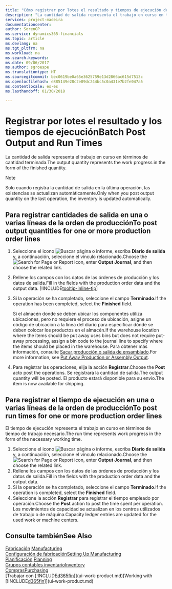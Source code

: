 ```yaml
---
title: "Cómo registrar por lotes el resultado y tiempos de ejecución de producción | Documentos de Microsoft"
description: "La cantidad de salida representa el trabajo en curso en términos de cantidad terminada."
services: project-madeira
documentationcenter: 
author: SorenGP
ms.service: dynamics365-financials
ms.topic: article
ms.devlang: na
ms.tgt_pltfrm: na
ms.workload: na
ms.search.keywords: 
ms.date: 09/06/2017
ms.author: sgroespe
ms.translationtype: HT
ms.sourcegitcommit: bec0619be0a65e3625759e13d2866ac615d7513c
ms.openlocfilehash: e885149e28c2e09dc244bc5c0a431e7b2fe047a5
ms.contentlocale: es-es
ms.lasthandoff: 01/30/2018

---
```

# <a name="batch-post-output-and-run-times"></a><span data-ttu-id="827f3-103">Registrar por lotes el resultado y los tiempos de ejecución</span><span class="sxs-lookup"><span data-stu-id="827f3-103">Batch Post Output and Run Times</span></span>
<span data-ttu-id="827f3-104">La cantidad de salida representa el trabajo en curso en términos de cantidad terminada.</span><span class="sxs-lookup"><span data-stu-id="827f3-104">The output quantity represents the work progress in the form of the finished quantity.</span></span>  

> [!NOTE]
> <span data-ttu-id="827f3-105">Solo cuando registra la cantidad de salida en la última operación, las existencias se actualizan automáticamente.</span><span class="sxs-lookup"><span data-stu-id="827f3-105">Only when you post output quantity on the last operation, the inventory is updated automatically.</span></span>  

## <a name="to-post-output-quantities-for-one-or-more-production-order-lines"></a><span data-ttu-id="827f3-106">Para registrar cantidades de salida en una o varias líneas de la orden de producción</span><span class="sxs-lookup"><span data-stu-id="827f3-106">To post output quantities for one or more production order lines</span></span>
1. <span data-ttu-id="827f3-107">Seleccione el icono ![Buscar página o informe](media/ui-search/search_small.png "icono Buscar página o informe"), escriba **Diario de salida** y, a continuación, seleccione el vínculo relacionado.</span><span class="sxs-lookup"><span data-stu-id="827f3-107">Choose the ![Search for Page or Report](media/ui-search/search_small.png "Search for Page or Report icon") icon, enter **Output Journal**, and then choose the related link.</span></span>  
2. <span data-ttu-id="827f3-108">Rellene los campos con los datos de las órdenes de producción y los datos de salida.</span><span class="sxs-lookup"><span data-stu-id="827f3-108">Fill in the fields with the production order data and the output data.</span></span> [!INCLUDE[tooltip-inline-tip](includes/tooltip-inline-tip_md.md)]
3. <span data-ttu-id="827f3-109">Si la operación se ha completado, seleccione el campo **Terminado**.</span><span class="sxs-lookup"><span data-stu-id="827f3-109">If the operation has been completed, select the **Finished** field.</span></span>  

    <span data-ttu-id="827f3-110">Si el almacén donde se deben ubicar los componentes utiliza ubicaciones, pero no requiere el proceso de ubicación,  asigne un código de ubicación a la línea del diario para especificar dónde se deben colocar los productos en el almacén.</span><span class="sxs-lookup"><span data-stu-id="827f3-110">If the warehouse location where the items should be put away uses bins but does not require put-away processing,  assign a bin code to the journal line to specify where the items should be placed in the warehouse.</span></span> <span data-ttu-id="827f3-111">Para obtener más información, consulte [Sacar producción o salida de ensamblado](warehouse-how-to-put-away-production-output.md).</span><span class="sxs-lookup"><span data-stu-id="827f3-111">For more information, see [Put Away Production or Assembly Output](warehouse-how-to-put-away-production-output.md).</span></span>  

4. <span data-ttu-id="827f3-112">Para registrar las operaciones, elija la acción **Registrar**.</span><span class="sxs-lookup"><span data-stu-id="827f3-112">Choose the **Post** acto post the operations.</span></span> <span data-ttu-id="827f3-113">Se registrará la cantidad de salida.</span><span class="sxs-lookup"><span data-stu-id="827f3-113">The output quantity will be posted.</span></span> <span data-ttu-id="827f3-114">El producto estará disponible para su envío.</span><span class="sxs-lookup"><span data-stu-id="827f3-114">The item is now available for shipping.</span></span>  

## <a name="to-post-run-times-for-one-or-more-production-order-lines"></a><span data-ttu-id="827f3-115">Para registrar el tiempo de ejecución en una o varias líneas de la orden de producción</span><span class="sxs-lookup"><span data-stu-id="827f3-115">To post run times for one or more production order lines</span></span>
<span data-ttu-id="827f3-116">El tiempo de ejecución representa el trabajo en curso en términos de tiempo de trabajo necesario.</span><span class="sxs-lookup"><span data-stu-id="827f3-116">The run time represents work progress in the form of the necessary working time.</span></span>    

1.  <span data-ttu-id="827f3-117">Seleccione el icono ![Buscar página o informe](media/ui-search/search_small.png "icono Buscar página o informe"), escriba **Diario de salida** y, a continuación, seleccione el vínculo relacionado.</span><span class="sxs-lookup"><span data-stu-id="827f3-117">Choose the ![Search for Page or Report](media/ui-search/search_small.png "Search for Page or Report icon") icon, enter **Output Journal**, and then choose the related link.</span></span>  
2. <span data-ttu-id="827f3-118">Rellene los campos con los datos de las órdenes de producción y los datos de salida.</span><span class="sxs-lookup"><span data-stu-id="827f3-118">Fill in the fields with the production order data and the output data.</span></span>  
3.  <span data-ttu-id="827f3-119">Si la operación se ha completado, seleccione el campo **Terminado**.</span><span class="sxs-lookup"><span data-stu-id="827f3-119">If the operation is completed, select the **Finished** field.</span></span>  
4. <span data-ttu-id="827f3-120">Seleccione la acción **Registrar** para registrar el tiempo empleado por operación.</span><span class="sxs-lookup"><span data-stu-id="827f3-120">Choose the **Post** action to post the time spent per operation.</span></span> <span data-ttu-id="827f3-121">Los movimientos de capacidad se actualizan en los centros utilizados de trabajo o de máquina.</span><span class="sxs-lookup"><span data-stu-id="827f3-121">Capacity ledger entries are updated for the used work or machine centers.</span></span>

## <a name="see-also"></a><span data-ttu-id="827f3-122">Consulte también</span><span class="sxs-lookup"><span data-stu-id="827f3-122">See Also</span></span>  
<span data-ttu-id="827f3-123">[Fabricación](production-manage-manufacturing.md)  </span><span class="sxs-lookup"><span data-stu-id="827f3-123">[Manufacturing](production-manage-manufacturing.md)  </span></span>  
[<span data-ttu-id="827f3-124">Configuración de fabricación</span><span class="sxs-lookup"><span data-stu-id="827f3-124">Setting Up Manufacturing</span></span>](production-configure-production-processes.md)  
<span data-ttu-id="827f3-125">[Planificación](production-planning.md)    </span><span class="sxs-lookup"><span data-stu-id="827f3-125">[Planning](production-planning.md)    </span></span>  
[<span data-ttu-id="827f3-126">Grupos contables inventario</span><span class="sxs-lookup"><span data-stu-id="827f3-126">Inventory</span></span>](inventory-manage-inventory.md)  
[<span data-ttu-id="827f3-127">Compras</span><span class="sxs-lookup"><span data-stu-id="827f3-127">Purchasing</span></span>](purchasing-manage-purchasing.md)  
<span data-ttu-id="827f3-128">[Trabajar con [!INCLUDE[d365fin](includes/d365fin_md.md)]](ui-work-product.md)</span><span class="sxs-lookup"><span data-stu-id="827f3-128">[Working with [!INCLUDE[d365fin](includes/d365fin_md.md)]](ui-work-product.md)</span></span>

